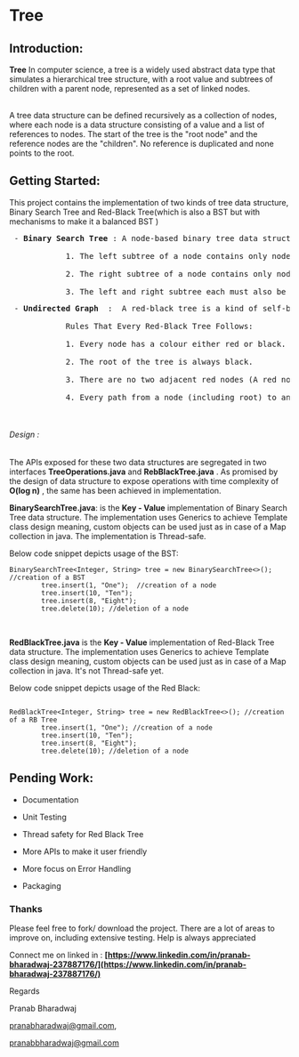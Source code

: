 # Tree

## Introduction:

 **Tree** In computer science, a tree is a widely used abstract data type that simulates a hierarchical tree structure, with a root value and subtrees of children with a parent node, represented as a set of linked nodes.<br><br>

A tree data structure can be defined recursively as a collection of nodes, where each node is a data structure consisting of a value and a list of references to nodes. The start of the tree is the "root node" and the reference nodes are the "children". No reference is duplicated and none points to the root.

## Getting Started:

<p>This project contains the implementation of two kinds of tree data structure, Binary Search Tree and Red-Black Tree(which is also a BST but with mechanisms to make it a balanced BST ) </p>

<pre> - <b>Binary Search Tree</b> : A node-based binary tree data structure that has the following properties:

			1. The left subtree of a node contains only nodes with keys lesser than the node’s key.

			2. The right subtree of a node contains only nodes with keys greater than the node’s key.

			3. The left and right subtree each must also be a binary search tree.</pre>

<pre> - <b>Undirected Graph</b>  :  A red-black tree is a kind of self-balancing binary search tree where each node has an extra bit, and that bit is often interpreted as the color

			Rules That Every Red-Black Tree Follows: 

			1. Every node has a colour either red or black.

			2. The root of the tree is always black.

			3. There are no two adjacent red nodes (A red node cannot have a red parent or red child).

			4. Every path from a node (including root) to any of its descendants NULL nodes has the same number of black nodes.</pre>


<br>

###### Design :

The APIs exposed for these two data structures are segregated in two interfaces __TreeOperations.java__ and __RebBlackTree.java__ . As promised by the design of data structure to expose operations with time complexity of **O(log n)** , the same has been achieved in implementation.<br>

**BinarySearchTree.java**: is the __Key - Value__ implementation of Binary Search Tree data structure. The implementation uses Generics to achieve Template class design meaning, custom objects can be used just as in case of a Map collection in java. The implementation is Thread-safe.<br>

Below code snippet depicts usage of the BST:

```java:
BinarySearchTree<Integer, String> tree = new BinarySearchTree<>();  //creation of a BST
		tree.insert(1, "One");  //creation of a node 
		tree.insert(10, "Ten");
		tree.insert(8, "Eight");
		tree.delete(10); //deletion of a node
```

<br>

 **RedBlackTree.java**  is the __Key - Value__ implementation of Red-Black Tree data structure. The implementation uses Generics to achieve Template class design meaning, custom objects can be used just as in case of a Map collection in java. It's not Thread-safe yet.<br>

Below code snippet depicts usage of the Red Black:

```java:

RedBlackTree<Integer, String> tree = new RedBlackTree<>(); //creation of a RB Tree
		tree.insert(1, "One"); //creation of a node 
		tree.insert(10, "Ten");
		tree.insert(8, "Eight");
		tree.delete(10); //deletion of a node
```

## Pending Work:

- Documentation

- Unit Testing

- Thread safety for Red Black Tree

- More APIs to make it user friendly

- More focus on Error Handling

- Packaging

### Thanks

Please feel free to fork/ download the project. There are a lot of areas to improve on, including extensive testing. Help is always appreciated



Connect me on linked in : **[https://www.linkedin.com/in/pranab-bharadwaj-237887176/](https://www.linkedin.com/in/pranab-bharadwaj-237887176/)**



Regards

Pranab Bharadwaj

pranabharadwaj@gmail.com,

pranabbharadwaj@gmail.com

